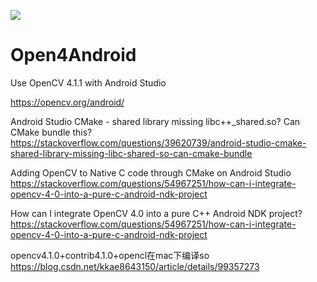 ![](https://repository-images.githubusercontent.com/188975362/fce2f300-d188-11e9-8267-57f67f941f51)

# Open4Android
Use OpenCV 4.1.1 with Android Studio 

https://opencv.org/android/

Android Studio CMake - shared library missing libc++_shared.so? Can CMake bundle this?
https://stackoverflow.com/questions/39620739/android-studio-cmake-shared-library-missing-libc-shared-so-can-cmake-bundle

Adding OpenCV to Native C code through CMake on Android Studio
https://stackoverflow.com/questions/54967251/how-can-i-integrate-opencv-4-0-into-a-pure-c-android-ndk-project

How can I integrate OpenCV 4.0 into a pure C++ Android NDK project?
https://stackoverflow.com/questions/54967251/how-can-i-integrate-opencv-4-0-into-a-pure-c-android-ndk-project

opencv4.1.0+contrib4.1.0+opencl在mac下编译so
https://blog.csdn.net/kkae8643150/article/details/99357273
